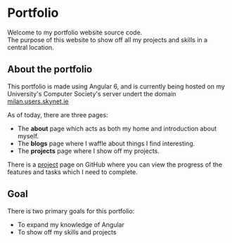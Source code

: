 # Portfolio

Welcome to my portfolio website source code.  
The purpose of this website to show off all my projects and skills in a central location.

## About the portfolio
This portfolio is made using Angular 6, and is currently being hosted on my University's Computer Society's server undert the domain
[milan.users.skynet.ie](https://www.milan.users.skynet.ie/) 

As of today, there are three pages:
- The **about** page which acts as both my home and introduction about myself.
- The **blogs** page where I waffle about things I find interesting.
- The **projects** page where I show off my projects.

There is a [project](https://github.com/users/M-Byte480/projects/1/views/1) page on GitHub where you can view the progress of the features and tasks which I need to complete.

## Goal
There is two primary goals for this portfolio:
- To expand my knowledge of Angular
- To show off my skills and projects 
